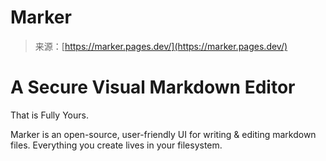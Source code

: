 <!--yml
category: 未分类
date: 2024-05-27 14:54:54
-->

# Marker

> 来源：[https://marker.pages.dev/](https://marker.pages.dev/)

# A Secure Visual Markdown Editor
That is Fully Yours.

Marker is an open-source, user-friendly UI for writing & editing markdown files. Everything you create lives in your filesystem.